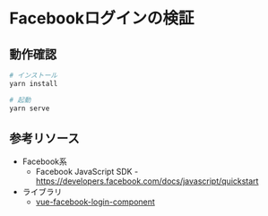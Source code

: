 # Facebookログインの検証

## 動作確認

```bash
# インストール
yarn install

# 起動
yarn serve
```

## 参考リソース

- Facebook系
  - Facebook JavaScript SDK - https://developers.facebook.com/docs/javascript/quickstart
- ライブラリ
  - [vue-facebook-login-component](https://github.com/adi518/vue-facebook-login-component)
